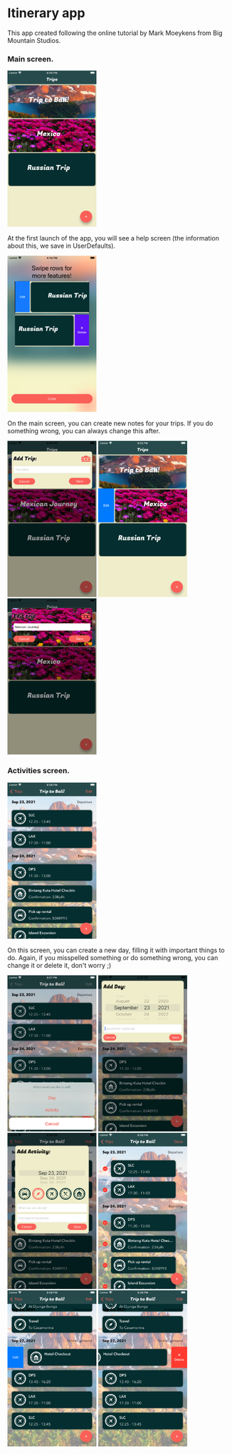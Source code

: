 #  Itinerary app
This app created following the online tutorial by Mark Moeykens from Big Mountain Studios.
###  Main screen.

<p align="left">
  <img src="./images/mainScreen.png" width=200 height=350>
</p>

At the first launch of the app, you will see a help screen (the information about this, we save in UserDefaults). 

<p align="left">
  <img src="./images/helpScreen.png" width=200 height=350>
</p>

On the main screen, you can create new notes for your trips. If you do something wrong, you can always change this after.

<p align="left">
  <img src="./images/mainScreenAddingNewNote.png" width=200 height=350>
  <img src="./images/mainScreenEditing.png" width=200 height=350>  
  <img src="./images/mainScreenEditing2.png" width=200 height=350>
</p>

### Activities screen.

<p align="left">
  <img src="./images/activitiesScreen.png" width=200 height=350>
</p>

On this screen, you can create a new day, filling it with important things to do. Again, if you misspelled something or do something wrong, you can change it or delete it, don't worry ;)

<p align="left">
  <img src="./images/activitiesScreenAddingNewDayOrActivitie.png" width=200 height=350>  
  <img src="./images/activitiesScreenAddingNewDay.png" width=200 height=350>
  <img src="./images/activitiesScreenAddingNewActivitie.png" width=200 height=350>
  <img src="./images/activitiesScreenAdditingDeletingOrRearranging.png" width=200 height=350>
  <img src="./images/activitiesScreenEditing.png" width=200 height=350>
  <img src="./images/activitiesScreenDeleting.png" width=200 height=350>  
</p>
